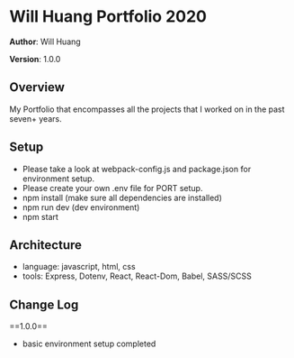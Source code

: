 # Will Huang Portfolio 2020

**Author**: Will Huang

**Version**: 1.0.0

## Overview
My Portfolio that encompasses all the projects that I worked on in the past seven+ years.

## Setup
- Please take a look at webpack-config.js and package.json for environment setup.
- Please create your own .env file for PORT setup.
- npm install (make sure all dependencies are installed)
- npm run dev (dev environment)
- npm start

## Architecture
- language: javascript, html, css
- tools: Express, Dotenv, React, React-Dom, Babel, SASS/SCSS

## Change Log
==1.0.0==
- basic environment setup completed
